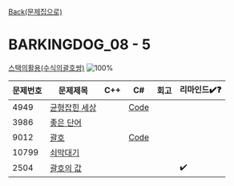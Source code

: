 [Back(문제집으로)](/Workbook/README.md)

# BARKINGDOG_08 - 5

[스택의활용(수식의괄호쌍)](https://github.com/encrypted-def/basic-algo-lecture/blob/master/workbook/0x08.md)
![100%](https://progress-bar.xyz/2/?scale=5&title=progress&width=500&color=babaca&suffix=/5)

| 문제번호 | 문제제목                             | C++ | C#                                 | 회고 | 리마인드✔️❓ |
| -------- | ------------------------------------ | --- | ---------------------------------- | ---- | ------------ |
| 4949     | [균형잡힌 세상](https://boj.kr/4949) |     | [Code](../Baekjoon/Silver/4949.cs) |      |              |
| 3986     | [좋은 단어](https://boj.kr/3986)     |     |                                    |      |              |
| 9012     | [괄호](https://boj.kr/9012)          |     | [Code](../Baekjoon/Silver/9012.cs) |      |              |
| 10799    | [쇠막대기](https://boj.kr/10799)     |     |                                    |      |              |
| 2504     | [괄호의 값](https://boj.kr/2504)     |     |                                    |      | ✔️           |
